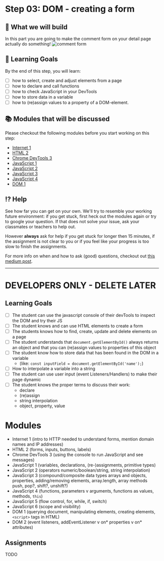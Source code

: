 # Step 03: DOM - creating a form

## 🎨 What we will build
In this part you are going to make the comment form on your detail page actually do something!
![comment form](https://cd.sseu.re/Een_vrolijke_vioolspeler_2018-12-11_15-43-26.png)


## 🎯 Learning Goals
By the end of this step, you will learn:

* [ ] how to select, create and adjust elements from a page
* [ ] how to declare and call functions
* [ ] how to check JavaScript in your DevTools
* [ ] how to store data in a variable
* [ ] how to (re)assign values to a property of a DOM-element.

## 📚 Modules that will be discussed

Please checkout the following modules before you start working on this step:

  * [Internet 1 ]()
  * [HTML 2 ]()
  * [Chrome DevTools 3]()
  * [JavaScript 1]()
  * [JavaScript 2]()
  * [JavaScript 3]()
  * [JavaScript 4]()
  * [DOM 1]()

## ⁉️ Help
See how far you can get on your own. We'll try to resemble your working future environment: if you get stuck, first heck out the modules again or try to google your question. If that does not solve your issue, ask your classmates or teachers to help out. 

However **always** ask for help if you get stuck for longer then 15 minutes, if the assignment is not clear to you or if you feel like your progress is too slow to finish the assignments.

For more info on when and how to ask (good) questions, checkout out [this medium post](https://medium.codaisseur.com/how-to-ask-a-proper-question-ab97a3a1f3c9).


---
# DEVELOPERS ONLY - DELETE LATER

## Learning Goals
* [ ] The student can use the javascript console of their devTools to inspect the DOM and try their JS
* [ ] The student knows and can use HTML elements to create a form
* [ ] The students knows how to find, create, update and delete elements on a page
* [ ] The student understands that `document.getElementById()` always returns an object and that you can (re)assign values to properties of this object
* [ ] The student know how to store data that has been found in the DOM in a variable
    * (like: `const inputField = document.getElementById('name');`)
* [ ] How to interpolate a variable into a string
* [ ] The student can use user input (event Listeners/Handlers) to make their page dynamic
* [ ] The student knows the proper terms to discuss their work:
    * declare
    * (re)assign
    * string interpolation
    * object, property, value

# Modules
  * Internet 1 (intro to HTTP needed to understand forms, mention domain names and IP addresses)
  * HTML 2 (forms, inputs, buttons, labels)
  * Chrome DevTools 3 (using the console to run JavaScript and see messages)
  * JavaScript 1 (variables, declarations, (re-)assignments, primitive types)
  * JavaScript 2 (operators numeric/boolean/string, string interpolation)
  * JavaScript 3 (compound/composite data types arrays and objects, properties, adding/removing elements, array.length, array methods push, pop?, shift?, unshift?)
  * JavaScript 4 (functions, parameters v arguments, functions as values, methods, `this`)
  * JavaScript 5 (flow control, for, while, if, switch)
  * JavaScript 6 (scope and visibility)
  * DOM 1 (querying document, manipulating elements, creating elements, `<script>` tags in HTML)
  * DOM 2 (event listeners, addEventListener v on* properties v on* attributes)

## Assignments
TODO

